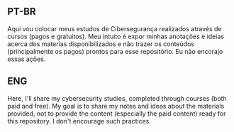 ## PT-BR
Aqui vou colocar meus estudos de Cibersegurança realizados através de cursos (pagos e gratuitos). Meu intuito é expor minhas anotações e ideias acerca dos materias disponibilizados e não trazer os conteúdos (principalmente os pagos) prontos para esse
repositório. Eu não encorajo essas ações. 

## ENG
Here, I'll share my cybersecurity studies, completed through courses (both paid and free). My goal is to share my notes and ideas about the materials provided, not to provide the content (especially the paid content) ready for this repository.
I don't encourage such practices.
